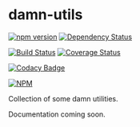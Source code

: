 damn-utils
=====

[![npm version](https://badge.fury.io/js/damn-utils.svg)](https://badge.fury.io/js/damn-utils)
[![Dependency Status](https://gemnasium.com/damncreative/damn-utils.svg)](https://gemnasium.com/damncreative/damn-utils)

[![Build Status](https://travis-ci.org/damncreative/damn-utils.svg?branch=master)](https://travis-ci.org/damncreative/damn-utils)
[![Coverage Status](https://coveralls.io/repos/github/damncreative/damn-utils/badge.svg?branch=master)](https://coveralls.io/github/damncreative/damn-utils?branch=master)

[![Codacy Badge](https://api.codacy.com/project/badge/grade/c21ecdfb634d4fb488af66822c0aebef)](https://www.codacy.com/app/naxmefy/damn-utils)

[![NPM](https://nodei.co/npm/damn-utils.png?downloads=true&downloadRank=true&stars=true)](https://nodei.co/npm/damn-utils/)

Collection of some damn utilities.

Documentation coming soon.